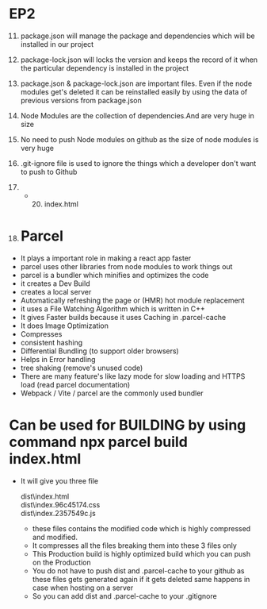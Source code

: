 # EP2
11) package.json will manage the package and dependencies which will be installed in our project
12) package-lock.json will locks the version and keeps the record of it when the particular dependency is installed in the project
13) package.json & package-lock.json are important files. Even if the node modules get's deleted it can be reinstalled easily by using the data of previous versions from package.json
14) Node Modules are the collection of dependencies.And  are very huge in size
15) No need to push Node modules on github as the size of node modules is very huge 
16) .git-ignore file is used to ignore the things which a developer don't want to push to Github
17) - 20) index.html

21) # Parcel
   - It plays a important role in making a react app faster
   - parcel uses other libraries from node modules to work things out 
   - parcel is a bundler which minifies and optimizes the code  
   - it creates a Dev Build 
   - creates a local server
   - Automatically refreshing the page or (HMR) hot module replacement
   - it uses a File Watching Algorithm which is written in C++
   - It gives Faster builds because it uses Caching in .parcel-cache
   - It does Image Optimization
   - Compresses
   - consistent hashing
   - Differential Bundling (to support older browsers)
   - Helps in Error handling
   - tree shaking (remove's unused code)
   - There are many feature's like lazy mode for slow loading and HTTPS load (read parcel documentation)
   - Webpack / Vite / parcel are the commonly used bundler
 
 # Can be used for BUILDING by using command npx parcel build index.html 
<!-- If it gives error just remove this ("main": "index.js") line from package json -->
   - It will give you three file 
        
        dist\index.html      
        dist\index.96c45174.css       
        dist\index.2357549c.js 
        
      - these files contains the modified code which is highly compressed and  modified.
      -  It compresses all the files breaking them into these 3 files only 
      -  This Production build is highly optimized build which you can push on the Production

      * You do not have to push dist and .parcel-cache to your github as these files gets generated again if it gets deleted same happens in case when hosting on a server
      *  So you can add dist and .parcel-cache to your .gitignore